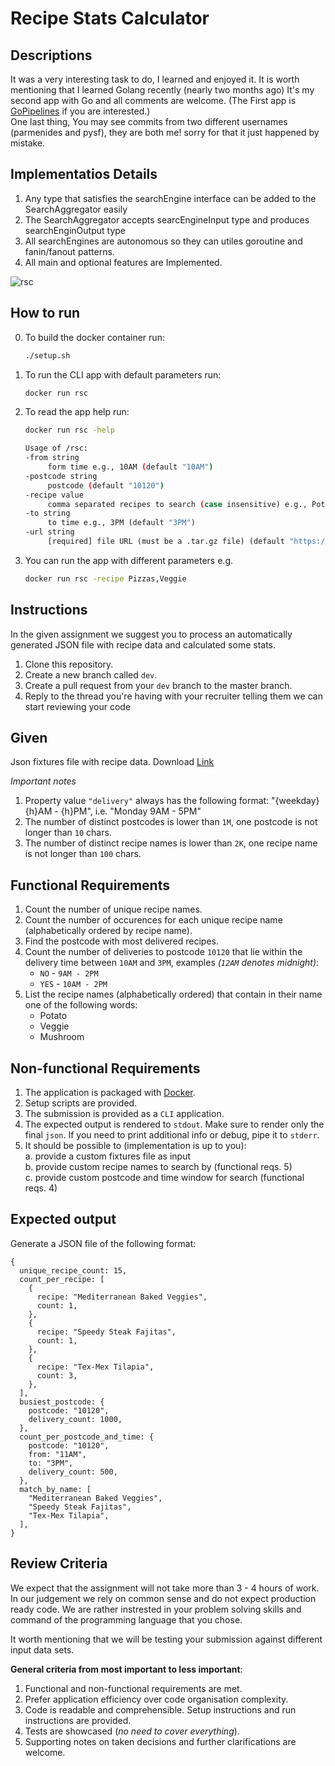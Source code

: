 # Recipe Stats Calculator

## Descriptions

It was a very interesting task to do, I learned and enjoyed it.
It is worth mentioning that I learned Golang recently (nearly two months ago) It's my second app with Go and all comments are welcome. (The First app is [GoPipelines](https://github.com/pysf/go-pipelines) if you are interested.)  
One last thing, You may see commits from two different usernames (parmenides and pysf), they are both me! sorry for that it just happened by mistake.

## Implementatios Details

1. Any type that satisfies the searchEngine interface can be added to the SearchAggregator easily
2. The SearchAggregator accepts searcEngineInput type and produces searchEnginOutput type
3. All searchEngines are autonomous so they can utiles goroutine and fanin/fanout patterns.
4. All main and optional features are Implemented.

![rsc](https://github.com/hellofreshdevtests/pysf-recipe-count-test-2020/blob/dev/high-level-architecture.jpg?raw=true)

## How to run

0. To build the docker container run:

   ```sh
   ./setup.sh
   ```

1. To run the CLI app with default parameters run:

   ```sh
   docker run rsc
   ```

2. To read the app help run:
   ```sh
   docker run rsc -help
   ```
   ```sh
   Usage of /rsc:
   -from string
    	form time e.g., 10AM (default "10AM")
   -postcode string
    	postcode (default "10120")
   -recipe value
    	comma separated recipes to search (case insensitive) e.g., Potato,Veggie,Mushroom (default Potato,Veggie,Mushroom)
   -to string
    	to time e.g., 3PM (default "3PM")
   -url string
    	[required] file URL (must be a .tar.gz file) (default "https://test-golang-recipes.s3-eu-west-1.amazonaws.com/recipe-calculation-test-fixtures/hf_test_calculation_fixtures.tar.gz")
   ```
3. You can run the app with different parameters e.g.
   ```sh
   docker run rsc -recipe Pizzas,Veggie
   ```

## Instructions

In the given assignment we suggest you to process an automatically generated JSON file with recipe data and calculated some stats.

1. Clone this repository.
2. Create a new branch called `dev`.
3. Create a pull request from your `dev` branch to the master branch.
4. Reply to the thread you're having with your recruiter telling them we can start reviewing your code

## Given

Json fixtures file with recipe data. Download [Link](https://test-golang-recipes.s3-eu-west-1.amazonaws.com/recipe-calculation-test-fixtures/hf_test_calculation_fixtures.tar.gz)

_Important notes_

1. Property value `"delivery"` always has the following format: "{weekday} {h}AM - {h}PM", i.e. "Monday 9AM - 5PM"
2. The number of distinct postcodes is lower than `1M`, one postcode is not longer than `10` chars.
3. The number of distinct recipe names is lower than `2K`, one recipe name is not longer than `100` chars.

## Functional Requirements

1. Count the number of unique recipe names.
2. Count the number of occurences for each unique recipe name (alphabetically ordered by recipe name).
3. Find the postcode with most delivered recipes.
4. Count the number of deliveries to postcode `10120` that lie within the delivery time between `10AM` and `3PM`, examples _(`12AM` denotes midnight)_:
   - `NO` - `9AM - 2PM`
   - `YES` - `10AM - 2PM`
5. List the recipe names (alphabetically ordered) that contain in their name one of the following words:
   - Potato
   - Veggie
   - Mushroom

## Non-functional Requirements

1. The application is packaged with [Docker](https://www.docker.com/).
2. Setup scripts are provided.
3. The submission is provided as a `CLI` application.
4. The expected output is rendered to `stdout`. Make sure to render only the final `json`. If you need to print additional info or debug, pipe it to `stderr`.
5. It should be possible to (implementation is up to you):  
   a. provide a custom fixtures file as input  
   b. provide custom recipe names to search by (functional reqs. 5)  
   c. provide custom postcode and time window for search (functional reqs. 4)

## Expected output

Generate a JSON file of the following format:

```json5
{
  unique_recipe_count: 15,
  count_per_recipe: [
    {
      recipe: "Mediterranean Baked Veggies",
      count: 1,
    },
    {
      recipe: "Speedy Steak Fajitas",
      count: 1,
    },
    {
      recipe: "Tex-Mex Tilapia",
      count: 3,
    },
  ],
  busiest_postcode: {
    postcode: "10120",
    delivery_count: 1000,
  },
  count_per_postcode_and_time: {
    postcode: "10120",
    from: "11AM",
    to: "3PM",
    delivery_count: 500,
  },
  match_by_name: [
    "Mediterranean Baked Veggies",
    "Speedy Steak Fajitas",
    "Tex-Mex Tilapia",
  ],
}
```

## Review Criteria

We expect that the assignment will not take more than 3 - 4 hours of work. In our judgement we rely on common sense
and do not expect production ready code. We are rather instrested in your problem solving skills and command of the programming language that you chose.

It worth mentioning that we will be testing your submission against different input data sets.

**General criteria from most important to less important**:

1. Functional and non-functional requirements are met.
2. Prefer application efficiency over code organisation complexity.
3. Code is readable and comprehensible. Setup instructions and run instructions are provided.
4. Tests are showcased (_no need to cover everything_).
5. Supporting notes on taken decisions and further clarifications are welcome.
